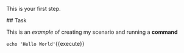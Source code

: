 This is your first step.

## Task

This is an _example_ of creating my scenario and running a **command**

`echo 'Hello World'`{{execute}}

